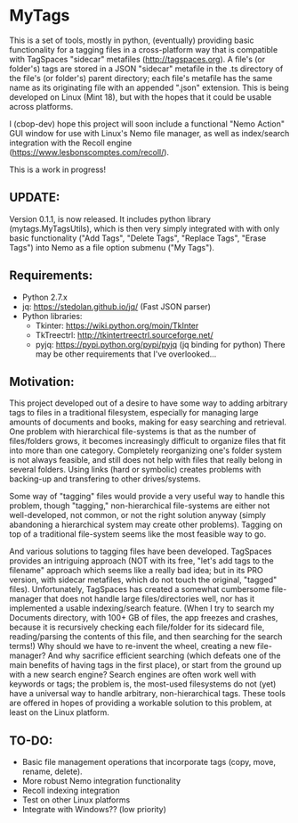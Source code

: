 MyTags
========
This is a set of tools, mostly in python, (eventually) providing basic functionality for a tagging files in a cross-platform way that is compatible with TagSpaces "sidecar" metafiles (http://tagspaces.org). A file's (or folder's) tags are stored in a JSON "sidecar" metafile in the .ts directory of the file's (or folder's) parent directory; each file's metafile has the same name as its originating file with an appended ".json" extension. This is being developed on Linux (Mint 18), but with the hopes that it could be usable across platforms.

I (cbop-dev) hope this project will soon include a functional "Nemo Action" GUI window for use with Linux's Nemo file manager, as well as index/search integration with the Recoll engine (https://www.lesbonscomptes.com/recoll/). 

This is a work in progress! 

UPDATE:
------
Version 0.1.1, is now released. It includes python library (mytags.MyTagsUtils), which is then very simply integrated with with only basic functionality ("Add Tags", "Delete Tags", "Replace Tags", "Erase Tags") into Nemo as a file option submenu ("My Tags").


Requirements:
-------------
* Python 2.7.x
* jq: https://stedolan.github.io/jq/ (Fast JSON parser)
* Python libraries:
  * Tkinter: https://wiki.python.org/moin/TkInter
  * TkTreectrl: http://tkintertreectrl.sourceforge.net/
  * pyjq: https://pypi.python.org/pypi/pyjq (jq binding for python)
There may be other requirements that I've overlooked...


Motivation:
-----------
This project developed out of a desire to have some way to adding arbitrary tags to files in a traditional filesystem, especially for managing large amounts of documents and books, making for easy searching and retrieval. One problem with hierarchical file-systems is that as the number of files/folders grows, it becomes increasingly difficult to organize files that fit into more than one category. Completely reorganizing one's folder system is not always feasible, and still does not help with files that really belong in several folders. Using links (hard or symbolic) creates problems with backing-up and transfering to other drives/systems. 

Some way of "tagging" files would provide a very useful way to handle this problem, though "tagging," non-hierarchical file-systems are either not well-developed, not common, or not the right solution anyway (simply abandoning a hierarchical system may create other problems). Tagging on top of a traditional file-system seems like the most feasible way to go.

And various solutions to tagging files have been developed. TagSpaces provides an intriguing approach (NOT with its free, "let's add tags to the filename" approach which seems like a really bad idea; but in its PRO version, with sidecar metafiles, which do not touch the original, "tagged" files). Unfortunately, TagSpaces has created a somewhat cumbersome file-manager that does not handle large files/directories well, nor has it implemented a usable indexing/search feature. (When I try to search my Documents directory, with  100+ GB of files, the app freezes and crashes, because it is recursively checking each file/folder for its sidecard file, reading/parsing the contents of this file, and then searching for the search terms!) Why should we have to re-invent the wheel, creating a new file-manager? And why sacrifice efficient searching (which defeats one of the main benefits of having tags in the first place), or start from the ground up with a new search engine? Search engines are often work well with keywords or tags; the problem is, the most-used filesystems do not (yet) have a universal way to handle arbitrary, non-hierarchical tags. These tools are offered in hopes of providing a workable solution to this problem, at least on the Linux platform.

TO-DO:
------
* Basic file management operations that incorporate tags (copy, move, rename, delete).
* More robust Nemo integration functionality
* Recoll indexing integration
* Test on other Linux platforms
* Integrate with Windows?? (low priority)



